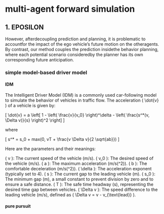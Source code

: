 # multi-agent forward simulation
## 1. EPOSILON
However, afterdecoupling prediction and planning, it is problematic to accountfor the impact of the ego vehicle’s future motion on the otheragents. 
By contrast, our method couples the prediction insidethe behavior planning, where each potential scenario consideredby the planner has its own corresponding future anticipation.
### simple model-based driver model
#### IDM
The Intelligent Driver Model (IDM) is a commonly used car-following model to simulate the behavior of vehicles in traffic flow. The acceleration \( \dot{v} \) of a vehicle is given by:

\[
\dot{v} = a \left[ 1 - \left( \frac{v}{v_0} \right)^\delta - \left( \frac{s^*(v, \Delta v)}{s} \right)^2 \right]
\]

where

\[
s^* = s_0 + max(0, vT + \frac{v \Delta v}{2 \sqrt{ab}})
\]

Here are the parameters and their meanings:



\( v \): The current speed of the vehicle (m/s).
\( v_0 \): The desired speed of the vehicle (m/s).
\( a \): The maximum acceleration (m/s\(^2\)).
\( b \): The comfortable deceleration (m/s\(^2\)).
\( \delta \): The acceleration exponent (typically set to 4).
\( s \): The current gap to the leading vehicle (m).
\( s_0 \): The minimum gap (m), a small constant to prevent division by zero and to ensure a safe distance.
\( T \): The safe time headway (s), representing the desired time gap between vehicles.
\( \Delta v \): The speed difference to the leading vehicle (m/s), defined as \( \Delta v = v - v_{\text{lead}} \).

#### pure pursuit